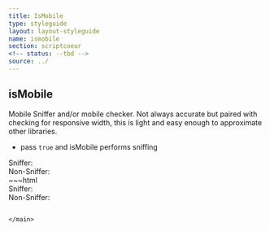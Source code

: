 ```yaml
---
title: IsMobile
type: styleguide
layout: layout-styleguide
name: ismobile
section: scriptcoeur
<!-- status: --tbd -->
source: ../
---
```


<main markdown="1">

## isMobile

Mobile Sniffer and/or mobile checker. Not always accurate but paired with checking for responsive width, this is light and easy enough to approximate other libraries.

- pass `true` and isMobile performs sniffing

<div class="_styleguide-example">

  <script src="../javascripts/scriptcoeur/ismobile.js" type="text/javascript"></script>
  <div class=" _padding _color-bg-white">
    <div>Sniffer: <span class="isMobileMessage1"></span></div>
    <div>Non-Sniffer: <span class="isMobileMessage2"></span></div>
  </div>

  <script>
    $(document).ready(function() {
      if(isMobile(true)) {
        $('.isMobileMessage1').html('Your device is a mobile device!');
        $('.isMobileMessage1').addClass('_color-bg-success');
      } else {
        $('.isMobileMessage1').html('Your device isn’t a mobile device...!');
        $('.isMobileMessage1').addClass('_color-bg-warning');
      }

      if(isMobile()) {
        $('.isMobileMessage2').html('Your device is a mobile device!')
        $('.isMobileMessage2').addClass('_color-bg-success');
      } else {
        $('.isMobileMessage2').html('Your device isn’t a mobile device...!')
        $('.isMobileMessage2').addClass('_color-bg-warning');
      }
    });
  </script>

</div>
~~~html 
<script src="../javascripts/scriptcoeur/ismobile.js" type="text/javascript"></script>
<div class=" _padding _color-bg-white">
  <div>Sniffer: <span class="isMobileMessage1"></span></div>
    <div>Non-Sniffer: <span class="isMobileMessage2"></span></div>
  </div>
</div>

<script>
  $(document).ready(function() {
    if(isMobile(true)) {
      $('.isMobileMessage1').html('Your device is a mobile device!');
      $('.isMobileMessage1').addClass('_color-bg-success');
    } else {
      $('.isMobileMessage1').html('Your device isn’t a mobile device...!');
      $('.isMobileMessage1').addClass('_color-bg-warning');
    }

    if(isMobile()) {
      $('.isMobileMessage2').html('Your device is a mobile device!')
      $('.isMobileMessage2').addClass('_color-bg-success');
    } else {
      $('.isMobileMessage2').html('Your device isn’t a mobile device...!')
      $('.isMobileMessage2').addClass('_color-bg-warning');
    }
  });
</script>
~~~

</main>



